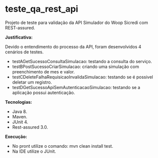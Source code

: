 # teste_qa_rest_api
Projeto de teste para validação da API Simulador do Woop Sicredi com REST-assured.  

**Justificativa:**

Devido o entendimento do processo da API, foram desenvolvidos 4 cenários de testes.
 - testAGetSucessoConsultaSimulacao: testando a consulta do serviço.
 - testBPostSucessoCriarSimulacao: criando uma simulação com preenchimento de mes e valor.
 - testCDeleteFalhaRequisicaoInvalidaSimulacao: testando se é possivel deletar um registro.
 - testDGetSucessoApiSemAutenticacaoSimulacao: testando se a aplicação possui autenticação.

**Tecnologias:**
 - Java 8. 
 - Maven.
 - JUnit 4.
 - Rest-assured 3.0.

**Execução:**
- No pront utilize o comando: mvn clean install test.
- Na IDE utilize o JUnit.
